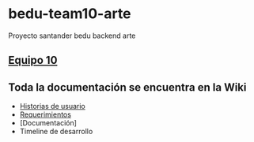 # bedu-team10-arte
Proyecto santander bedu backend arte

## [Equipo 10](https://github.com/14030598/bedu-team10-arte/wiki/Home)

## Toda la documentación se encuentra en la Wiki

- [Historias de usuario](https://github.com/14030598/bedu-team10-arte/wiki/Historias-de-usuario)
- [Requerimientos](https://github.com/14030598/bedu-team10-arte/wiki/Requerimientos)
- [Documentación]
- Timeline de desarrollo
